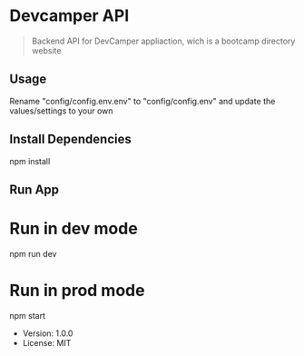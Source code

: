 # Devcamper API

> Backend API for DevCamper appliaction, wich is a bootcamp directory website

## Usage

Rename "config/config.env.env" to "config/config.env" and update the values/settings to your own

## Install Dependencies

npm install

## Run App

# Run in dev mode

npm run dev

# Run in prod mode

npm start

- Version: 1.0.0
- License: MIT
